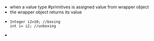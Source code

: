 - when a value type #primitives is assigned value from wrapper object
- the wrapper object returns its value
- ```
  Integer i2=10; //boxing
  int i= i2; //unboxing
  ```
-